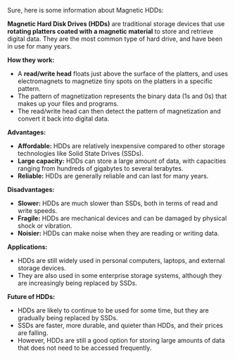 Sure, here is some information about Magnetic HDDs:

**Magnetic Hard Disk Drives (HDDs)** are traditional storage devices that use **rotating platters coated with a magnetic material** to store and retrieve digital data. They are the most common type of hard drive, and have been in use for many years.

**How they work:**

- A **read/write head** floats just above the surface of the platters, and uses electromagnets to magnetize tiny spots on the platters in a specific pattern.
- The pattern of magnetization represents the binary data (1s and 0s) that makes up your files and programs.
- The read/write head can then detect the pattern of magnetization and convert it back into digital data.

**Advantages:**

- **Affordable:** HDDs are relatively inexpensive compared to other storage technologies like Solid State Drives (SSDs).
- **Large capacity:** HDDs can store a large amount of data, with capacities ranging from hundreds of gigabytes to several terabytes.
- **Reliable:** HDDs are generally reliable and can last for many years.

**Disadvantages:**

- **Slower:** HDDs are much slower than SSDs, both in terms of read and write speeds.
- **Fragile:** HDDs are mechanical devices and can be damaged by physical shock or vibration.
- **Noisier:** HDDs can make noise when they are reading or writing data.

**Applications:**

- HDDs are still widely used in personal computers, laptops, and external storage devices.
- They are also used in some enterprise storage systems, although they are increasingly being replaced by SSDs.

**Future of HDDs:**

- HDDs are likely to continue to be used for some time, but they are gradually being replaced by SSDs.
- SSDs are faster, more durable, and quieter than HDDs, and their prices are falling.
- However, HDDs are still a good option for storing large amounts of data that does not need to be accessed frequently.